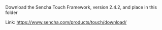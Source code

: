 Download the Sencha Touch Framework, version 2.4.2, and place in this folder

Link: https://www.sencha.com/products/touch/download/